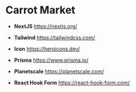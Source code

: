 # Carrot Market

- **NextJS** https://nextjs.org/

- **Tailwind** https://tailwindcss.com/

- **Icon** https://heroicons.dev/

- **Prisma** https://www.prisma.io/

- **Planetscale** https://planetscale.com/

- **React Hook Form** https://react-hook-form.com/
